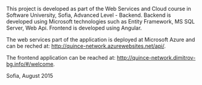 This project is developed as part of the Web Services and Cloud course in Software University, Sofia, Advanced Level - Backend.
Backend is developed using Microsoft technologies such as Entity Framework, MS SQL Server, Web Api. Frontend is developed using Angular.

The web services part of the application is deployed at Microsoft Azure and can be reched at: http://quince-network.azurewebsites.net/api/.

The frontend application can be reached at: http://quince-network.dimitrov-bg.info/#/welcome.

Sofia, August 2015
